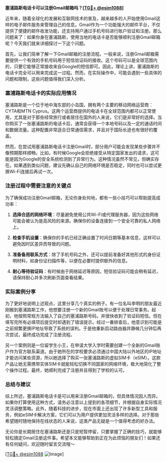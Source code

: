 **塞浦路斯电话卡可以注册Gmail邮箱吗？[[TG💪+ @esim1088](https://t.me/s/esim1088)]**

近年来，随着全球化的发展和互联网技术的普及，越来越多的人开始使用Gmail这样的电子邮件服务来管理自己的信息。Gmail作为一个功能强大的邮件平台，不仅提供了便捷的邮件收发功能，还支持用户通过手机号码进行账户验证和注册。那么问题来了：如果你身在塞浦路斯，使用当地的电话卡是否能够顺利注册Gmail邮箱呢？今天我们就来详细探讨一下这个问题。

首先，让我们简单了解一下Gmail邮箱的注册流程。一般来说，注册Gmail邮箱需要提供一个有效的手机号码用于短信验证码的接收。这个号码可以是全球范围内的，只要它能够正常接收来自Google的短信即可。因此，理论上讲，塞浦路斯的电话卡完全可以用来完成这一过程。然而，在实际操作中，可能会遇到一些具体的问题和限制，这些问题值得我们深入分析。

### 塞浦路斯电话卡的实际应用情况

塞浦路斯是一个位于地中海东部的小岛国，拥有两个主要的移动网络运营商：CYTA和MTN Cyprus。这两个运营商提供的电话卡在全球范围内都可以正常使用，尤其是对于那些经常旅行或者居住在国外的人来说，它们是非常好的选择。当你购买了一张塞浦路斯的电话卡后，通常会获得一个本地号码以及一定的通话时间和数据流量。这种配置非常适合日常通信需求，并且对于国际长途也有很好的覆盖。

然而，在尝试用塞浦路斯电话卡注册Gmail时，部分用户可能会发现某些步骤并不像预期那样顺畅。比如，有时候Google会拒绝接受从特定国家发出的请求，这可能是因为Google的安全系统检测到了异常行为。这种情况虽然不常见，但确实存在。如果遇到类似问题，建议先确认自己的网络环境是否稳定，同时也可以尝试更换Wi-Fi连接后再试一次。

### 注册过程中需要注意的关键点

为了确保成功注册Gmail邮箱，无论你身处何地，都有一些小技巧可以帮助提高成功率：

1. **选择合适的网络环境**：尽量避免使用公共Wi-Fi或代理服务器，因为这些网络可能会被认为是高风险的来源。确保你的设备连接到一个安全可靠的私人网络上。
   
2. **检查手机设置**：确保你的手机已经正确设置了时间日期等基本信息，这样可以避免因时区差异而导致的问题。

3. **准备备用联系方式**：除了手机号码之外，还可以提前准备好其他形式的身份证明材料，如身份证扫描件等，以便在必要时提供额外的信息。

4. **耐心等待验证码**：有时候由于网络延迟等原因，短信验证码可能会稍有延迟，请保持耐心并多次刷新页面查看结果。

### 实际案例分享

为了更好地说明上述观点，这里分享几个真实的例子。有一位名叫李明的朋友最近刚搬到塞浦路斯工作，他想要注册一个新的Gmail账号以便于处理日常事务。起初，他按照常规方法输入了自己的塞浦路斯号码，并很快收到了验证码短信。但在填写完所有必填项后提交时却遇到了错误提示。经过一番排查后，他意识到可能是之前频繁更换IP地址导致了系统的误判。于是他重新启动路由器并静候几分钟后再次尝试，最终成功完成了注册流程。

另一个案例则是一位留学生小王，在申请大学入学时需要创建一个全新的Gmail账户作为官方联系渠道。由于她所在的学校要求必须通过中国大陆以外地区的IP地址才能访问某些资源，所以她选择了购买一张塞浦路斯的虚拟SIM卡（eSIM）。这款产品让她无需携带实体SIM卡就能轻松切换不同国家的网络环境，极大地简化了整个操作过程。最终，她顺利完成了注册并且得到了学校的认可。

### 总结与建议

综上所述，塞浦路斯电话卡是可以用来注册Gmail邮箱的，但具体情况因人而异。如果你打算使用这种方式，请务必注意以上提到的各项细节，并根据自身实际情况灵活调整策略。此外，随着科技的进步，现在市面上还出现了许多新型工具和服务，例如eSIM卡解决方案，它们可以为用户提供更加灵活多样的选择。对于那些希望随时随地保持在线状态的人来说，这类产品无疑是一个值得考虑的好办法。

无论你是长期居住在塞浦路斯还是只是短暂停留，只要掌握了正确的技巧，就能够轻松搞定Gmail注册这件事。希望本文能够帮助到正在为此烦恼的朋友们！如果还有任何疑问，欢迎随时留言交流哦～

[[TG💪+ @esim1088](https://t.me/s/esim1088) ![Image](https://i.postimg.cc/4NQfJmqS/Snipaste-2025-05-13-00-14-12.png)]